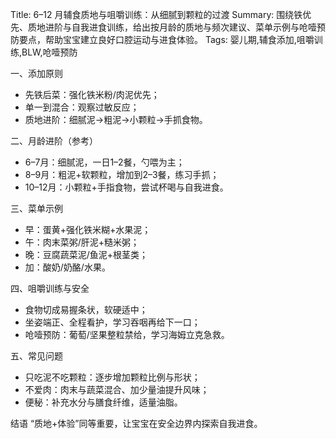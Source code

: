 Title: 6–12 月辅食质地与咀嚼训练：从细腻到颗粒的过渡
Summary: 围绕铁优先、质地进阶与自我进食训练，给出按月龄的质地与频次建议、菜单示例与呛噎预防要点，帮助宝宝建立良好口腔运动与进食体验。
Tags: 婴儿期,辅食添加,咀嚼训练,BLW,呛噎预防

一、添加原则
- 先铁后菜：强化铁米粉/肉泥优先；
- 单一到混合：观察过敏反应；
- 质地进阶：细腻泥→粗泥→小颗粒→手抓食物。

二、月龄进阶（参考）
- 6–7月：细腻泥，一日1–2餐，勺喂为主；
- 8–9月：粗泥+软颗粒，增加到2–3餐，练习手抓；
- 10–12月：小颗粒+手指食物，尝试杯喝与自我进食。

三、菜单示例
- 早：蛋黄+强化铁米糊+水果泥；
- 午：肉末菜粥/肝泥+糙米粥；
- 晚：豆腐蔬菜泥/鱼泥+根茎类；
- 加：酸奶/奶酪/水果。

四、咀嚼训练与安全
- 食物切成易握条状，软硬适中；
- 坐姿端正、全程看护，学习吞咽再给下一口；
- 呛噎预防：葡萄/坚果整粒禁给，学习海姆立克急救。

五、常见问题
- 只吃泥不吃颗粒：逐步增加颗粒比例与形状；
- 不爱肉：肉末与蔬菜混合、加少量油提升风味；
- 便秘：补充水分与膳食纤维，适量油脂。

结语
“质地+体验”同等重要，让宝宝在安全边界内探索自我进食。


